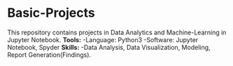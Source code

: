 # Basic-Projects
This repository contains projects in Data Analytics and Machine-Learning in Jupyter Notebook.
**Tools:**
  -Language: Python3
  -Software: Jupyter Notebook, Spyder
**Skills:**
    -Data Analysis, Data Visualization, Modeling, Report Generation(Findings).
   

  

